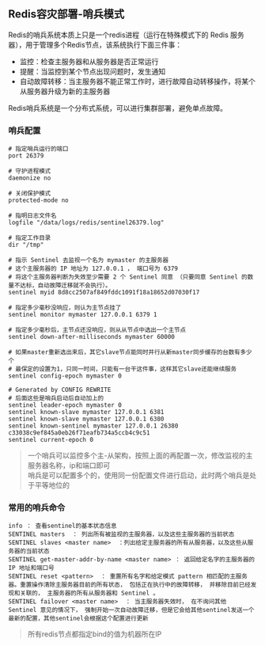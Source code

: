 ## Redis容灾部署-哨兵模式

Redis的哨兵系统本质上只是一个redis进程（运行在特殊模式下的 Redis 服务器），用于管理多个Redis节点，该系统执行下面三件事：

- 监控：检查主服务器和从服务器是否正常运行
- 提醒：当监控到某个节点出现问题时，发生通知
- 自动故障转移：当主服务器不能正常工作时，进行故障自动转移操作，将某个从服务器升级为新的主服务器

Redis哨兵系统是一个分布式系统，可以进行集群部署，避免单点故障。

### 哨兵配置

	# 指定哨兵运行的端口
	port 26379
	
	# 守护进程模式
	daemonize no
	
	# 关闭保护模式
	protected-mode no
	
	# 指明日志文件名
	logfile "/data/logs/redis/sentinel26379.log"
	
	# 指定工作目录
	dir "/tmp"
	
	# 指示 Sentinel 去监视一个名为 mymaster 的主服务器
	# 这个主服务器的 IP 地址为 127.0.0.1 ， 端口号为 6379
	# 将这个主服务器判断为失效至少需要 2 个 Sentinel 同意 （只要同意 Sentinel 的数量不达标，自动故障迁移就不会执行）。
	sentinel myid 8d8cc2507af849fddc1091f18a18652d07030f17
	
	# 指定多少毫秒没响应，则认为主节点挂了
	sentinel monitor mymaster 127.0.0.1 6379 1
	
	# 指定多少毫秒后，主节点还没响应，则从从节点中选出一个主节点
	sentinel down-after-milliseconds mymaster 60000
	
	# 如果master重新选出来后，其它slave节点能同时并行从新master同步缓存的台数有多少个
	# 最保定的设置为1，只同一时间，只能有一台干这件事，这样其它slave还能继续服务
	sentinel config-epoch mymaster 0
	
	# Generated by CONFIG REWRITE
	# 后面这些是哨兵启动后自动加上的
	sentinel leader-epoch mymaster 0
	sentinel known-slave mymaster 127.0.0.1 6381
	sentinel known-slave mymaster 127.0.0.1 6380
	sentinel known-sentinel mymaster 127.0.0.1 26380 c33038c9ef845a0eb26f71eafb734a5ccb4c9c51
	sentinel current-epoch 0

> 一个哨兵可以监控多个主-从架构，按照上面的再配置一次，修改监视的主服务器名称，ip和端口即可  
> 哨兵是可以配置多个的，使用同一份配置文件进行启动，此时两个哨兵是处于平等地位的


### 常用的哨兵命令


	info ： 查看sentinel的基本状态信息
	SENTINEL masters  ： 列出所有被监视的主服务器，以及这些主服务器的当前状态
	SENTINEL slaves <master name>  ：列出给定主服务器的所有从服务器，以及这些从服务器的当前状态
	SENTINEL get-master-addr-by-name <master name> ： 返回给定名字的主服务器的 IP 地址和端口号
	SENTINEL reset <pattern>  ： 重置所有名字和给定模式 pattern 相匹配的主服务器。重置操作清除主服务器目前的所有状态， 包括正在执行中的故障转移， 并移除目前已经发现和关联的， 主服务器的所有从服务器和 Sentinel 。
	SENTINEL failover <master name>  ： 当主服务器失效时， 在不询问其他 Sentinel 意见的情况下， 强制开始一次自动故障迁移，但是它会给其他sentinel发送一个最新的配置，其他sentinel会根据这个配置进行更新

> 所有redis节点都指定bind的值为机器所在IP
































